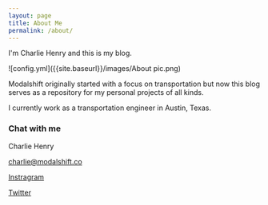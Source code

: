 ```yaml
---
layout: page
title: About Me
permalink: /about/
---
```


I'm Charlie Henry and this is my blog. 

![config.yml]({{site.baseurl}}/images/About pic.png)

Modalshift originally started with a focus on transportation but now this blog serves as a repository for my personal projects of all kinds.

I currently work as a transportation engineer in Austin, Texas.

### Chat with me

Charlie Henry

[charlie@modalshift.co](mailto:charlie@modalshift.co)

[Instragram](www.instagram.com/charlie_henry___/)

[Twitter](https://twitter.com/ShiftModal)

